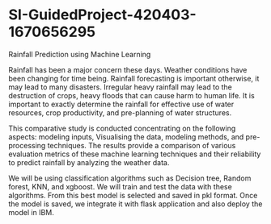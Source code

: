 # SI-GuidedProject-420403-1670656295
Rainfall Prediction using Machine Learning




Rainfall has been a major concern these days. Weather conditions have been changing for time being. Rainfall forecasting is important otherwise, it may lead to many disasters. Irregular heavy rainfall may lead to the destruction of crops, heavy floods that can cause harm to human life. It is important to exactly determine the rainfall for effective use of water resources, crop productivity, and pre-planning of water structures.

 

This comparative study is conducted concentrating on the following aspects: modeling inputs, Visualising the data, modeling methods, and pre-processing techniques. The results provide a comparison of various evaluation metrics of these machine learning techniques and their reliability to predict rainfall by analyzing the weather data.

 

We will be using classification algorithms such as Decision tree, Random forest, KNN, and xgboost. We will train and test the data with these algorithms. From this best model is selected and saved in pkl format. Once the model is saved, we integrate it with flask application and also deploy the model in IBM.
